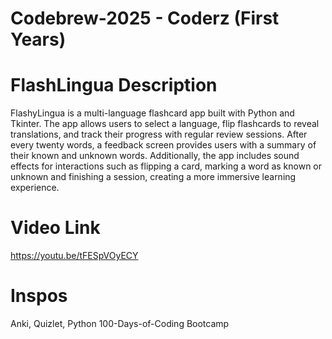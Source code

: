 # Codebrew-2025 - Coderz (First Years)

# FlashLingua Description
FlashyLingua is a multi-language flashcard app built with Python and Tkinter. The app allows users to select a language, flip flashcards to reveal translations, and track their progress with regular review sessions. After every twenty words, a feedback screen provides users with a summary of their known and unknown words. Additionally, the app includes sound effects for interactions such as flipping a card, marking a word as known or unknown and finishing a session, creating a more immersive learning experience.

# Video Link
https://youtu.be/tFESpVOyECY

# Inspos
Anki, Quizlet, Python 100-Days-of-Coding Bootcamp
